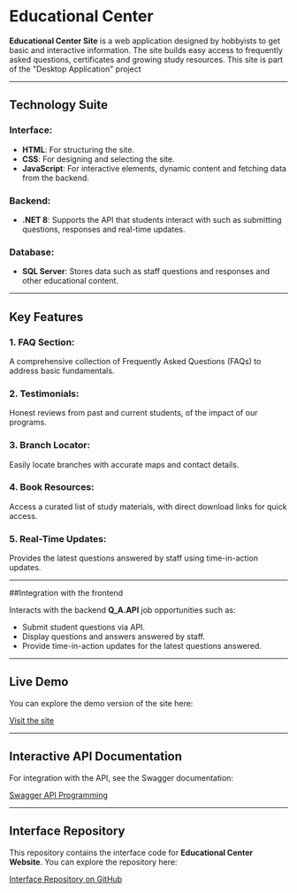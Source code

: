 # Educational Center 

**Educational Center Site** is a web application designed by hobbyists to get basic and interactive information. The site builds easy access to frequently asked questions, certificates and growing study resources.
This site is part of the "Desktop Application" project

---

## Technology Suite

### Interface:
- **HTML**: For structuring the site.
- **CSS**: For designing and selecting the site.
- **JavaScript**: For interactive elements, dynamic content and fetching data from the backend.

### Backend:
- **.NET 8**: Supports the API that students interact with such as submitting questions, responses and real-time updates.

### Database:
- **SQL Server**: Stores data such as staff questions and responses and other educational content.

---

## Key Features

### 1. **FAQ Section**:
A comprehensive collection of Frequently Asked Questions (FAQs) to address basic fundamentals.

### 2. **Testimonials**:
Honest reviews from past and current students, of the impact of our programs.

### 3. **Branch Locator**:
Easily locate branches with accurate maps and contact details.

### 4. **Book Resources**:
Access a curated list of study materials, with direct download links for quick access.

### 5. **Real-Time Updates**:
Provides the latest questions answered by staff using time-in-action updates.

---

##Integration with the frontend

Interacts with the backend **Q_A.API** job opportunities such as:
- Submit student questions via API.
- Display questions and answers answered by staff.
- Provide time-in-action updates for the latest questions answered.

---

## Live Demo

You can explore the demo version of the site here:

[Visit the site](https://the-center.netlify.app/)

---

## Interactive API Documentation

For integration with the API, see the Swagger documentation:

[Swagger API Programming](https://thecenter.runasp.net/swagger/index.html)

---

## Interface Repository

This repository contains the interface code for **Educational Center Website**. You can explore the repository here:

[Interface Repository on GitHub](https://github.com/MohamedMGhoniem/educational-center)


